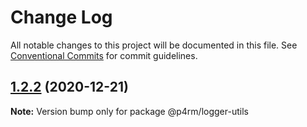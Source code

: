 # Change Log

All notable changes to this project will be documented in this file.
See [Conventional Commits](https://conventionalcommits.org) for commit guidelines.

## [1.2.2](https://github.com/p4rm/utils/compare/v1.2.0...1.2.2) (2020-12-21)

**Note:** Version bump only for package @p4rm/logger-utils
